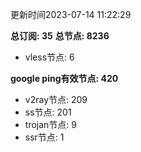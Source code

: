 更新时间2023-07-14 11:22:29

**总订阅: 35**
**总节点: 8236**
- vless节点: 6

**google ping有效节点: 420**
- v2ray节点: 209
- ss节点: 201
- trojan节点: 9
- ssr节点: 1
